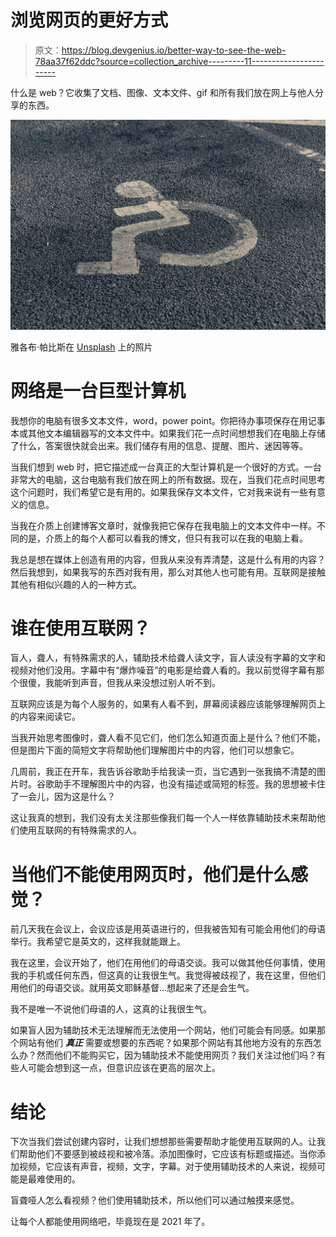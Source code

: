 # 浏览网页的更好方式

> 原文：<https://blog.devgenius.io/better-way-to-see-the-web-78aa37f62ddc?source=collection_archive---------11----------------------->

什么是 web？它收集了文档、图像、文本文件、gif 和所有我们放在网上与他人分享的东西。

![](img/c9befd02b52fcfb09adf79119f9267a3.png)

雅各布·帕比斯在 [Unsplash](https://unsplash.com?utm_source=medium&utm_medium=referral) 上的照片

# 网络是一台巨型计算机

我想你的电脑有很多文本文件，word，power point。你把待办事项保存在用记事本或其他文本编辑器写的文本文件中。如果我们花一点时间想想我们在电脑上存储了什么，答案很快就会出来。我们储存有用的信息、提醒、图片、迷因等等。

当我们想到 web 时，把它描述成一台真正的大型计算机是一个很好的方式。一台非常大的电脑，这台电脑有我们放在网上的所有数据。现在，当我们花点时间思考这个问题时，我们希望它是有用的。如果我保存文本文件，它对我来说有一些有意义的信息。

当我在介质上创建博客文章时，就像我把它保存在我电脑上的文本文件中一样。不同的是，介质上的每个人都可以看我的博文，但只有我可以在我的电脑上看。

我总是想在媒体上创造有用的内容，但我从来没有弄清楚，这是什么有用的内容？然后我想到，如果我写的东西对我有用，那么对其他人也可能有用。互联网是接触其他有相似兴趣的人的一种方式。

# 谁在使用互联网？

盲人，聋人，有特殊需求的人，辅助技术给聋人读文字，盲人读没有字幕的文字和视频对他们没用。字幕中有“爆炸噪音”的电影是给聋人看的。我以前觉得字幕有那个很傻，我能听到声音，但我从来没想过别人听不到。

互联网应该是为每个人服务的，如果有人看不到，屏幕阅读器应该能够理解网页上的内容来阅读它。

当我开始思考图像时，聋人看不见它们，他们怎么知道页面上是什么？他们不能，但是图片下面的简短文字将帮助他们理解图片中的内容，他们可以想象它。

几周前，我正在开车，我告诉谷歌助手给我读一页，当它遇到一张我搞不清楚的图片时。谷歌助手不理解图片中的内容，也没有描述或简短的标签。我的思想被卡住了一会儿，因为这是什么？

这让我真的想到，我们没有太关注那些像我们每一个人一样依靠辅助技术来帮助他们使用互联网的有特殊需求的人。

# 当他们不能使用网页时，他们是什么感觉？

前几天我在会议上，会议应该是用英语进行的，但我被告知有可能会用他们的母语举行。我希望它是英文的，这样我就能跟上。

我在这里，会议开始了，他们在用他们的母语交谈。我可以做其他任何事情，使用我的手机或任何东西，但这真的让我很生气。我觉得被歧视了，我在这里，但他们用他们的母语交谈。就用英文耶稣基督…想起来了还是会生气。

我不是唯一不说他们母语的人，这真的让我很生气。

如果盲人因为辅助技术无法理解而无法使用一个网站，他们可能会有同感。如果那个网站有他们 ***真正*** 需要或想要的东西呢？如果那个网站有其他地方没有的东西怎么办？然而他们不能购买它，因为辅助技术不能使用网页？我们关注过他们吗？有些人可能会想到这一点，但意识应该在更高的层次上。

# 结论

下次当我们尝试创建内容时，让我们想想那些需要帮助才能使用互联网的人。让我们帮助他们不要感到被歧视和被冷落。添加图像时，它应该有标题或描述。当你添加视频，它应该有声音，视频，文字，字幕。对于使用辅助技术的人来说，视频可能是最难使用的。

盲聋哑人怎么看视频？他们使用辅助技术，所以他们可以通过触摸来感觉。

让每个人都能使用网络吧，毕竟现在是 2021 年了。